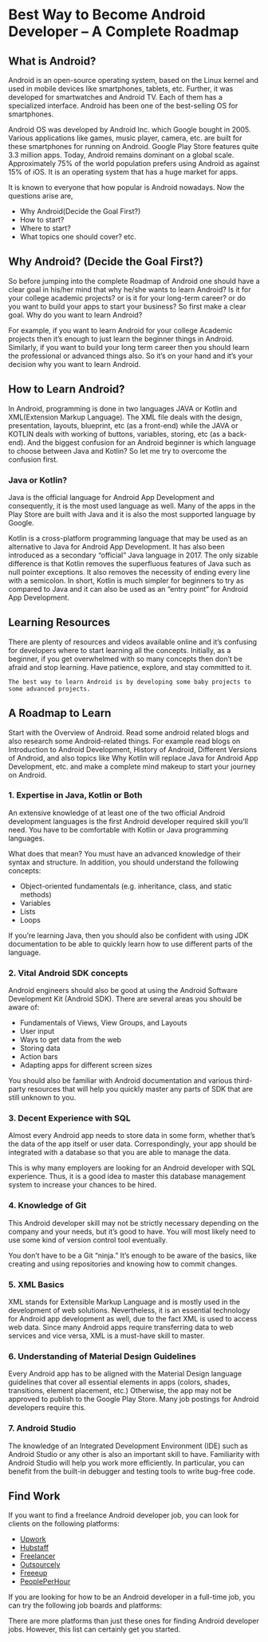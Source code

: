 # Best Way to Become Android Developer – A Complete Roadmap

## What is Android?

Android is an open-source operating system, based on the Linux kernel and used in mobile devices like smartphones, tablets, etc. Further, it was developed for smartwatches and Android TV. Each of them has a specialized interface. Android has been one of the best-selling OS for smartphones. 

Android OS was developed by Android Inc. which Google bought in 2005. Various applications like games, music player, camera, etc. are built for these smartphones for running on Android. Google Play Store features quite 3.3 million apps. Today, Android remains dominant on a global scale. Approximately 75% of the world population prefers using Android as against 15% of iOS. It is an operating system that has a huge market for apps.

It is known to everyone that how popular is Android nowadays. Now the questions arise are, 
- Why Android(Decide the Goal First?)
- How to start? 
- Where to start? 
- What topics one should cover? etc.

## Why Android? (Decide the Goal First?)

So before jumping into the complete Roadmap of Android one should have a clear goal in his/her mind that why he/she wants to learn Android? Is it for your college academic projects? or is it for your long-term career? or do you want to build your apps to start your business? So first make a clear goal. Why do you want to learn Android? 

For example, if you want to learn Android for your college Academic projects then it’s enough to just learn the beginner things in Android. Similarly, if you want to build your long term career then you should learn the professional or advanced things also. So it’s on your hand and it’s your decision why you want to learn Android.

## How to Learn Android?

In Android, programming is done in two languages JAVA or Kotlin and XML(Extension Markup Language). The XML file deals with the design, presentation, layouts, blueprint, etc (as a front-end) while the JAVA or KOTLIN deals with working of buttons, variables, storing, etc (as a back-end). And the biggest confusion for an Android beginner is which language to choose between Java and Kotlin? So let me try to overcome the confusion first. 

### **Java or Kotlin?**

Java is the official language for Android App Development and consequently, it is the most used language as well. Many of the apps in the Play Store are built with Java and it is also the most supported language by Google.

Kotlin is a cross-platform programming language that may be used as an alternative to Java for Android App Development. It has also been introduced as a secondary “official” Java language in 2017. The only sizable difference is that Kotlin removes the superfluous features of Java such as null pointer exceptions. It also removes the necessity of ending every line with a semicolon. In short, Kotlin is much simpler for beginners to try as compared to Java and it can also be used as an “entry point” for Android App Development.

## Learning Resources

There are plenty of resources and videos available online and it’s confusing for developers where to start learning all the concepts. Initially, as a beginner, if you get overwhelmed with so many concepts then don’t be afraid and stop learning. Have patience, explore, and stay committed to it.

    The best way to learn Android is by developing some baby projects to some advanced projects.

## A Roadmap to Learn

Start with the Overview of Android. Read some android related blogs and also research some Android-related things. For example read blogs on Introduction to Android Development, History of Android, Different Versions of Android, and also topics like Why Kotlin will replace Java for Android App Development, etc. and make a complete mind makeup to start your journey on Android. 

### **1. Expertise in Java, Kotlin or Both**

An extensive knowledge of at least one of the two official Android development languages is the first Android developer required skill you’ll need. You have to be comfortable with Kotlin or Java programming languages.

What does that mean? You must have an advanced knowledge of their syntax and structure. In addition, you should understand the following concepts:

- Object-oriented fundamentals (e.g. inheritance, class, and static methods)
- Variables
- Lists
- Loops

If you’re learning Java, then you should also be confident with using JDK documentation to be able to quickly learn how to use different parts of the language.

### **2. Vital Android SDK concepts**

Android engineers should also be good at using the Android Software Development Kit (Android SDK). There are several areas you should be aware of:

- Fundamentals of Views, View Groups, and Layouts
- User input
- Ways to get data from the web
- Storing data
- Action bars
- Adapting apps for different screen sizes

You should also be familiar with Android documentation and various third-party resources that will help you quickly master any parts of SDK that are still unknown to you.

### **3. Decent Experience with SQL**

Almost every Android app needs to store data in some form, whether that’s the data of the app itself or user data. Correspondingly, your app should be integrated with a database so that you are able to manage the data.

This is why many employers are looking for an Android developer with SQL experience. Thus, it is a good idea to master this database management system to increase your chances to be hired.

### **4. Knowledge of Git**

This Android developer skill may not be strictly necessary depending on the company and your needs, but it’s good to have. You will most likely need to use some kind of version control tool eventually.

You don’t have to be a Git “ninja.” It’s enough to be aware of the basics, like creating and using repositories and knowing how to commit changes.

### **5. XML Basics**

XML stands for Extensible Markup Language and is mostly used in the development of web solutions. Nevertheless, it is an essential technology for Android app development as well, due to the fact XML is used to access web data. Since many Android apps require transferring data to web services and vice versa, XML is a must-have skill to master.

### **6. Understanding of Material Design Guidelines**

Every Android app has to be aligned with the Material Design language guidelines that cover all essential elements in apps (colors, shades, transitions, element placement, etc.) Otherwise, the app may not be approved to publish to the Google Play Store. Many job postings for Android developers require this.

### **7. Android Studio**

The knowledge of an Integrated Development Environment (IDE) such as Android Studio or any other is also an important skill to have. Familiarity with Android Studio will help you work more efficiently. In particular, you can benefit from the built-in debugger and testing tools to write bug-free code.

## Find Work

If you want to find a freelance Android developer job, you can look for clients on the following platforms:

- [Upwork](https://www.upwork.com/) 
- [Hubstaff](https://hubstaff.com/)
- [Freelancer](https://www.freelancer.com/)
- [Outsourcely](https://www.outsourcely.com/)
- [Freeeup](https://freeup.net/)
- [PeoplePerHour](https://www.peopleperhour.com/)

If you are looking for how to be an Android developer in a full-time job, you can try the following job boards and platforms:



There are more platforms than just these ones for finding Android developer jobs. However, this list can certainly get you started.